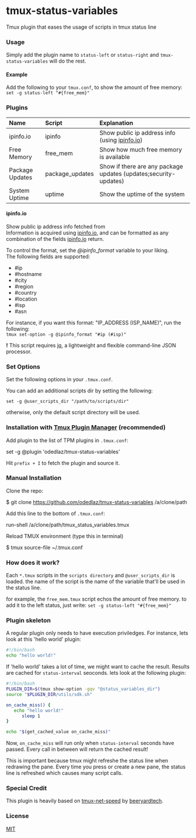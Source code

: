 # tmux-status-variables
Tmux plugin that eases the usage of scripts in tmux status line

### Usage

Simply add the plugin name to `status-left` or `status-right` and `tmux-status-variables` will do the rest.

#### Example

Add the following to your `tmux.conf`, to show the amount of free memory:
`set -g status-left "#{free_mem}"`


### Plugins

| Name              | Script           | Explanation                                                                        |
|:------------------|:-----------------|:-----------------------------------------------------------------------------------|
| ipinfo.io         | ipinfo           | Show public ip address info (using [ipinfo.io](https://ipinfo.io))                 |
| Free Memory       | free_mem         | Show how much free memory is available                                             |
| Package Updates   | package_updates  | Show if there are any package updates (updates;security-updates)                   |
| System Uptime     | uptime           | Show the uptime of the system                                                      |

#### ipinfo.io

Show public ip address info fetched from   
Information is acquired using [ipinfo.io](https://ipinfo.io), and can be formatted as any combination of the fields [ipinfo.io](https://ipinfo.io) return.

To control the format, set the *@ipinfo_format* variable to your liking.  
The following fields are supported:  

- #ip
- #hostname
- #city
- #region
- #country 
- #location
- #isp
- #asn

For instance, if you want this format: "IP_ADDRESS (ISP_NAME)", run the following:  
`tmux set-option -g @ipinfo_format "#ip (#isp)"`

**!** This script requires [jq](https://stedolan.github.io/jq), a lightweight and flexible command-line JSON processor.


### Set Options

Set the following options in your `.tmux.conf`.

You can add an additional scripts dir by setting the following:

```
set -g @user_scripts_dir "/path/to/scripts/dir"
```

otherwise, only the default script directory will be used.

### Installation with [Tmux Plugin Manager](https://github.com/tmux-plugins/tpm) (recommended)

Add plugin to the list of TPM plugins in `.tmux.conf`:

set -g @plugin 'odedlaz/tmux-status-variables'

Hit `prefix + I` to fetch the plugin and source it.

### Manual Installation

Clone the repo:

$ git clone https://github.com/odedlaz/tmux-status-variables /a/clone/path

Add this line to the bottom of `.tmux.conf`:

run-shell /a/clone/path/tmux_status_variables.tmux

Reload TMUX environment (type this in terminal)

   $ tmux source-file ~/.tmux.conf

### How does it work?

   Each `*.tmux` scripts in the `scripts directory` and `@user_scripts_dir` is loaded.
   the name of the script is the name of the variable that'll be used in the status line.

   for example, the `free_mem.tmux` script echos the amount of free memory.
   to add it to the left status, just write: `set -g status-left "#{free_mem}"`

### Plugin skeleton

   A regular plugin only needs to have execution priviledges.
   For instance, lets look at this 'hello world' plugin:

   ```bash
#!/bin/bash
   echo "hello world!"
   ```

   If 'hello world' takes a lot of time, we might want to cache the result.
   Results are cached for `status-interval` seoconds. lets look at the following plugin:

   ```bash
#!/bin/bash
   PLUGIN_DIR=$(tmux show-option -gqv "@status_variables_dir")
   source "$PLUGIN_DIR/utils/sdk.sh"

   on_cache_miss() {
      echo "hello world!"
         sleep 1
   }

echo "$(get_cached_value on_cache_miss)"
```

Now, `on_cache_miss` will run only when `status-interval` seconds have passed.
Every call in between will return the cached result!

This is important because tmux might refreshe the status line when redrawing the pane.
Every time you press <Enter> or create a new pane, the status line is refreshed which causes many script calls.

### Special Credit
This plugin is heavily based on [tmux-net-speed](https://github.com/beeryardtech/tmux-net-speed) by [beeryardtech](https://github.com/beeryardtech).

### License

[MIT](LICENSE)
